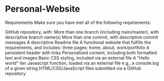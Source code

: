 # Personal-Website
Requirements
Make sure you have met all of the following requirements:

GitHub repository, with:
More than one branch (including main/master), with descriptive branch name(s)
More than one commit, with descriptive commit messages
A descriptive Readme file
A functional website that fulfills the requirements, and includes:
three pages: home, about, work/portfolio
A persistent header with links
Personalized content, including both formatted text and images
Basic CSS styling, included via an external file
A "Hello world" tier Javascript function, loaded via an external file
e.g., a console.log of a given string
HTML/CSS/JavaScript files submitted via a GitHub repository
